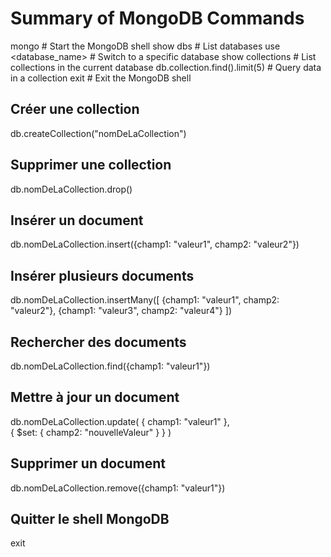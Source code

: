 # Summary of MongoDB Commands

mongo                # Start the MongoDB shell
show dbs             # List databases
use <database_name>  # Switch to a specific database
show collections     # List collections in the current database
db.collection.find().limit(5)  # Query data in a collection
exit                 # Exit the MongoDB shell


## Créer une collection
db.createCollection("nomDeLaCollection")

## Supprimer une collection
db.nomDeLaCollection.drop()

## Insérer un document
db.nomDeLaCollection.insert({champ1: "valeur1", champ2: "valeur2"})

## Insérer plusieurs documents
db.nomDeLaCollection.insertMany([
    {champ1: "valeur1", champ2: "valeur2"},
    {champ1: "valeur3", champ2: "valeur4"}
])

## Rechercher des documents
db.nomDeLaCollection.find({champ1: "valeur1"})

## Mettre à jour un document
db.nomDeLaCollection.update(
    { champ1: "valeur1" },  
    { $set: { champ2: "nouvelleValeur" } }
)

## Supprimer un document
db.nomDeLaCollection.remove({champ1: "valeur1"})

## Quitter le shell MongoDB
exit
